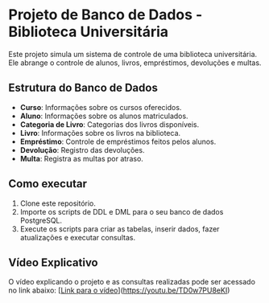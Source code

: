 # Projeto de Banco de Dados - Biblioteca Universitária

Este projeto simula um sistema de controle de uma biblioteca universitária. Ele abrange o controle de alunos, livros, empréstimos, devoluções e multas. 

## Estrutura do Banco de Dados
- **Curso**: Informações sobre os cursos oferecidos.
- **Aluno**: Informações sobre os alunos matriculados.
- **Categoria de Livro**: Categorias dos livros disponíveis.
- **Livro**: Informações sobre os livros na biblioteca.
- **Empréstimo**: Controle de empréstimos feitos pelos alunos.
- **Devolução**: Registro das devoluções.
- **Multa**: Registra as multas por atraso.

## Como executar
1. Clone este repositório.
2. Importe os scripts de DDL e DML para o seu banco de dados PostgreSQL.
3. Execute os scripts para criar as tabelas, inserir dados, fazer atualizações e executar consultas.

## Vídeo Explicativo
O vídeo explicando o projeto e as consultas realizadas pode ser acessado no link abaixo:
[[Link para o vídeo](https://link-do-video)](https://youtu.be/TD0w7PU8eKI)

